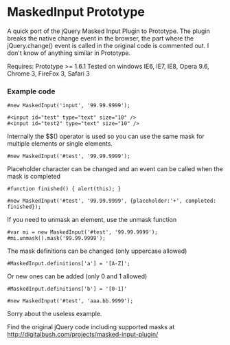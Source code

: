 MaskedInput Prototype
=============

A quick port of the jQuery Masked Input Plugin to Prototype.
The plugin breaks the native change event in the browser, the part where the jQuery.change() event is called in the original code is commented out. 
I don't know of anything similar in Prototype. 

Requires: Prototype >= 1.6.1
Tested on windows IE6, IE7, IE8, Opera 9.6, Chrome 3, FireFox 3, Safari 3

### Example code

    #new MaskedInput('input', '99.99.9999');
  
    #<input id="test" type="text" size="10" />
    #<input id="test2" type="text" size="10" />
  
Internally the $$() operator is used so you can use the same mask for multiple elements or single elements.

    #new MaskedInput('#test', '99.99.9999'); 

Placeholder character can be changed and an event can be called when the mask is completed
    
    #function finished() { alert(this); } 
   
    #new MaskedInput('#test', '99.99.9999', {placeholder:'+', completed: finished}); 
   
If you need to unmask an element, use the unmask function 
   
    #var mi = new MaskedInput('#test', '99.99.9999'); 
    #mi.unmask().mask('99.99.9999');
   
The mask definitions can be changed (only uppercase allowed)

    #MaskedInput.definitions['a'] = '[A-Z]'; 
  
Or new ones can be added (only 0 and 1 allowed)
  
    #MaskedInput.definitions['b'] = '[0-1]' 
  
    #new MaskedInput('#test', 'aaa.bb.9999');   
  
Sorry about the useless example.
   
Find the original jQuery code including supported masks at http://digitalbush.com/projects/masked-input-plugin/